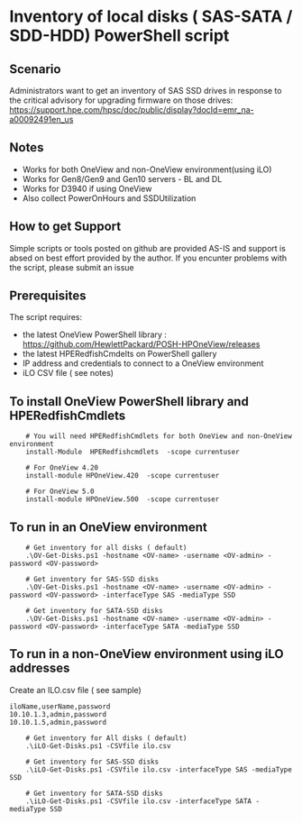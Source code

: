 # Inventory of local disks ( SAS-SATA / SDD-HDD) PowerShell script


## Scenario
Administrators want to get an inventory of SAS SSD drives in response to the critical advisory for upgrading firmware on those drives: https://support.hpe.com/hpsc/doc/public/display?docId=emr_na-a00092491en_us 


## Notes
   * Works for both OneView and non-OneView environment(using iLO)
   * Works for Gen8/Gen9 and Gen10 servers - BL and DL
   * Works for D3940 if using OneView
   * Also collect PowerOnHours and SSDUtilization

## How to get Support
Simple scripts or tools posted on github are provided AS-IS and support is absed on best effort provided by the author. If you encunter problems with the script, please submit an issue 

## Prerequisites
The script requires:
   * the latest OneView PowerShell library : https://github.com/HewlettPackard/POSH-HPOneView/releases
   * the latest HPERedfishCmdelts on PowerShell gallery
   * IP address and credentials to connect to a OneView environment
   * iLO CSV file ( see notes)
  

## To install OneView PowerShell library and HPERedfishCmdlets

```
    # You will need HPERedfishCmdlets for both OneView and non-OneView environment 
    install-Module  HPERedfishcmdlets  -scope currentuser
    
    # For OneView 4.20
    install-module HPOneView.420  -scope currentuser

    # For OneView 5.0
    install-module HPOneView.500  -scope currentuser

```

## To run in an OneView environment

```
    # Get inventory for all disks ( default)
    .\OV-Get-Disks.ps1 -hostname <OV-name> -username <OV-admin> -password <OV-password>

    # Get inventory for SAS-SSD disks 
    .\OV-Get-Disks.ps1 -hostname <OV-name> -username <OV-admin> -password <OV-password> -interfaceType SAS -mediaType SSD
    
    # Get inventory for SATA-SSD disks 
    .\OV-Get-Disks.ps1 -hostname <OV-name> -username <OV-admin> -password <OV-password> -interfaceType SATA -mediaType SSD

```

## To run in a  non-OneView environment using iLO addresses

Create an ILO.csv file ( see sample)
```
iloName,userName,password
10.10.1.3,admin,password
10.10.1.5,admin,password

```

```
    # Get inventory for All disks ( default)
    .\iLO-Get-Disks.ps1 -CSVfile ilo.csv

    # Get inventory for SAS-SSD disks 
    .\iLO-Get-Disks.ps1 -CSVfile ilo.csv -interfaceType SAS -mediaType SSD

    # Get inventory for SATA-SSD disks 
    .\iLO-Get-Disks.ps1 -CSVfile ilo.csv -interfaceType SATA -mediaType SSD

```
    
